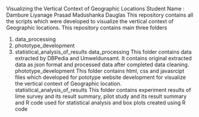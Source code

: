 Visualizing the Vertical Context of Geographic Locations
Student Name : Dambure Liyanage Prasad Madushanka Dauglas
This repository contains all the scripts which were developed to visualize the vertical context of Geographic locations. This repository contains main three folders
1.	data_processing
2.	phototype_development
3.	statistical_analysis_of_results
data_processing This folder contains data extracted by DBPedia and Umweldunsamt. It contains original extracted data as json format and processed data after completed data cleaning.
phototype_development This folder contains html, css and javasrcipt files which developed for pototype website development for visualize the vertical context of Geographic location.
statistical_analysis_of_results This folder contains experiment results of lime survey and its result summary, pilot study and its result summary and R code used for statistical analysis and box plots created using R code
